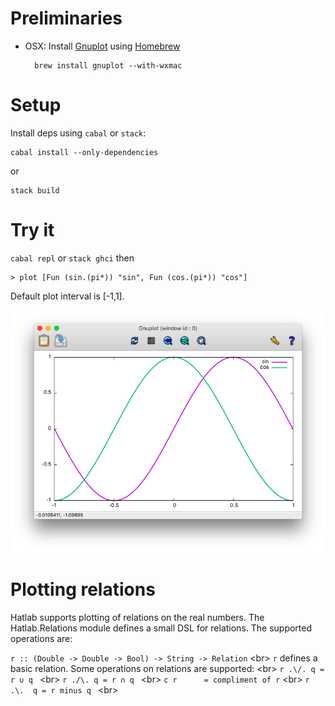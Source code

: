 # Preliminaries

- OSX: Install [Gnuplot][1] using [Homebrew][2]

        brew install gnuplot --with-wxmac


# Setup

Install deps using `cabal` or `stack`:

    cabal install --only-dependencies

or

    stack build


# Try it

`cabal repl` or `stack ghci` then

    > plot [Fun (sin.(pi*)) "sin", Fun (cos.(pi*)) "cos"]

Default plot interval is [-1,1].

![example plot][3]

# Plotting relations

Hatlab supports plotting of relations on the real numbers. The Hatlab.Relations
module defines a small DSL for relations. The supported operations are:

`r :: (Double -> Double -> Bool) -> String -> Relation` 
<br\>
`r` defines a basic relation. Some operations on relations
are supported:
<br\>
`r .\/. q = r ∪ q `
<br\>
`r ./\. q = r ∩ q `
<br\>
`c r      = compliment of r`
<br\>
`r .\.  q = r minus q `
<br\>

[1]: http://www.gnuplot.info
[2]: http://brew.sh
[3]: example.png
